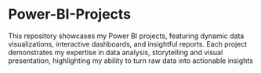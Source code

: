 # Power-BI-Projects
This repository showcases my Power BI projects, featuring dynamic data visualizations, interactive dashboards, and insightful reports. Each project demonstrates my expertise in data analysis, storytelling and visual presentation, highlighting my ability to turn raw data into actionable insights
